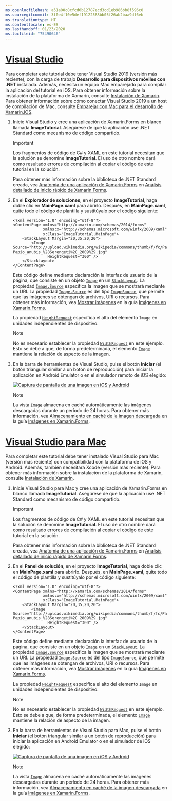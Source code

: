 ```yaml
---
ms.openlocfilehash: a51a00c8cfcd0b12787ecd3cd1eb986bb8f596c0
ms.sourcegitcommit: 3f0e4f10e5def19122588bb05f26ab2baa9df6eb
ms.translationtype: HT
ms.contentlocale: es-ES
ms.lasthandoff: 01/23/2020
ms.locfileid: "75490646"
---
```

# <a name="visual-studiotabvswin"></a>[Visual Studio](#tab/vswin)

Para completar este tutorial debe tener Visual Studio 2019 (versión más reciente), con la carga de trabajo **Desarrollo para dispositivos móviles con .NET** instalada. Además, necesita un equipo Mac emparejado para compilar la aplicación del tutorial en iOS. Para obtener información sobre la instalación de la plataforma de Xamarin, consulte [Instalación de Xamarin](~/get-started/installation/index.md). Para obtener información sobre cómo conectar Visual Studio 2019 a un host de compilación de Mac, consulte [Emparejar con Mac para el desarrollo de Xamarin.iOS](~/ios/get-started/installation/windows/connecting-to-mac/index.md).

1. Inicie Visual Studio y cree una aplicación de Xamarin.Forms en blanco llamada **ImageTutorial**. Asegúrese de que la aplicación use .NET Standard como mecanismo de código compartido.

    > [!IMPORTANT]
    > Los fragmentos de código de C# y XAML en este tutorial necesitan que la solución se denomine **ImageTutorial**. El uso de otro nombre dará como resultado errores de compilación al copiar el código de este tutorial en la solución.

    Para obtener más información sobre la biblioteca de .NET Standard creada, vea [Anatomía de una aplicación de Xamarin.Forms](~/get-started/first-app/index.md) en [Análisis detallado de inicio rápido de Xamarin.Forms](~/get-started/first-app/index.md).

1. En el **Explorador de soluciones**, en el proyecto **ImageTutorial**, haga doble clic en **MainPage.xaml** para abrirlo. Después, en **MainPage.xaml**, quite todo el código de plantilla y sustitúyalo por el código siguiente:

    ```xaml
    <?xml version="1.0" encoding="utf-8"?>
    <ContentPage xmlns="http://xamarin.com/schemas/2014/forms"
                 xmlns:x="http://schemas.microsoft.com/winfx/2009/xaml"
                 x:Class="ImageTutorial.MainPage">
        <StackLayout Margin="20,35,20,20">
            <Image Source="http://upload.wikimedia.org/wikipedia/commons/thumb/f/fc/Papio_anubis_%28Serengeti%2C_2009%29.jpg/200px-Papio_anubis_%28Serengeti%2C_2009%29.jpg"
                   HeightRequest="300" />
        </StackLayout>
    </ContentPage>
    ```

    Este código define mediante declaración la interfaz de usuario de la página, que consiste en un objeto [`Image`](xref:Xamarin.Forms.Image) en un [`StackLayout`](xref:Xamarin.Forms.StackLayout). La propiedad [`Image.Source`](xref:Xamarin.Forms.Image.Source) especifica la imagen que se mostrará mediante un URI. La propiedad [`Image.Source`](xref:Xamarin.Forms.Image.Source) es del tipo [`ImageSource`](xref:Xamarin.Forms.ImageSource), que permite que las imágenes se obtengan de archivos, URI o recursos. Para obtener más información, vea [Mostrar imágenes](~/xamarin-forms/user-interface/images.md#display-images) en la guía [Imágenes en Xamarin.Forms](~/xamarin-forms/user-interface/images.md).

    La propiedad [`HeightRequest`](xref:Xamarin.Forms.VisualElement) especifica el alto del elemento `Image` en unidades independientes de dispositivo.

    > [!NOTE]
    > No es necesario establecer la propiedad [`WidthRequest`](xref:Xamarin.Forms.VisualElement.WidthRequest) en este ejemplo. Esto se debe a que, de forma predeterminada, el elemento [`Image`](xref:Xamarin.Forms.Image) mantiene la relación de aspecto de la imagen.

1. En la barra de herramientas de Visual Studio, pulse el botón **Iniciar** (el botón triangular similar a un botón de reproducción) para iniciar la aplicación en Android Emulator o en el simulador remoto de iOS elegido:

    [![Captura de pantalla de una imagen en iOS y Android](../images/create-image.png "Vista de imagen en la que se muestra una imagen")](../images/create-image-large.png#lightbox "Vista de imagen en la que se muestra una imagen")

    > [!NOTE]
    > La vista [`Image`](xref:Xamarin.Forms.Image) almacena en caché automáticamente las imágenes descargadas durante un período de 24 horas. Para obtener más información, vea [Almacenamiento en caché de la imagen descargada](~/xamarin-forms/user-interface/images.md#downloaded-image-caching) en la guía [Imágenes en Xamarin.Forms](~/xamarin-forms/user-interface/images.md).

# <a name="visual-studio-for-mactabvsmac"></a>[Visual Studio para Mac](#tab/vsmac)

Para completar este tutorial debe tener instalado Visual Studio para Mac (versión más reciente) con compatibilidad con la plataforma de iOS y Android. Además, también necesitará Xcode (versión más reciente). Para obtener más información sobre la instalación de la plataforma de Xamarin, consulte [Instalación de Xamarin](~/get-started/installation/index.md).

1. Inicie Visual Studio para Mac y cree una aplicación de Xamarin.Forms en blanco llamada **ImageTutorial**. Asegúrese de que la aplicación use .NET Standard como mecanismo de código compartido.

    > [!IMPORTANT]
    > Los fragmentos de código de C# y XAML en este tutorial necesitan que la solución se denomine **ImageTutorial**. El uso de otro nombre dará como resultado errores de compilación al copiar el código de este tutorial en la solución.

    Para obtener más información sobre la biblioteca de .NET Standard creada, vea [Anatomía de una aplicación de Xamarin.Forms](~/get-started/first-app/index.md) en [Análisis detallado de inicio rápido de Xamarin.Forms](~/get-started/first-app/index.md).

1. En el **Panel de solución**, en el proyecto **ImageTutorial**, haga doble clic en **MainPage.xaml** para abrirlo. Después, en **MainPage.xaml**, quite todo el código de plantilla y sustitúyalo por el código siguiente:

    ```xaml
    <?xml version="1.0" encoding="utf-8"?>
    <ContentPage xmlns="http://xamarin.com/schemas/2014/forms"
                 xmlns:x="http://schemas.microsoft.com/winfx/2009/xaml"
                 x:Class="ImageTutorial.MainPage">
        <StackLayout Margin="20,35,20,20">
            <Image Source="http://upload.wikimedia.org/wikipedia/commons/thumb/f/fc/Papio_anubis_%28Serengeti%2C_2009%29.jpg/200px-Papio_anubis_%28Serengeti%2C_2009%29.jpg"
                   HeightRequest="300" />
        </StackLayout>
    </ContentPage>
    ```

    Este código define mediante declaración la interfaz de usuario de la página, que consiste en un objeto [`Image`](xref:Xamarin.Forms.Image) en un [`StackLayout`](xref:Xamarin.Forms.StackLayout). La propiedad [`Image.Source`](xref:Xamarin.Forms.Image.Source) especifica la imagen que se mostrará mediante un URI. La propiedad [`Image.Source`](xref:Xamarin.Forms.Image.Source) es del tipo [`ImageSource`](xref:Xamarin.Forms.ImageSource), que permite que las imágenes se obtengan de archivos, URI o recursos. Para obtener más información, vea [Mostrar imágenes](~/xamarin-forms/user-interface/images.md#display-images) en la guía [Imágenes en Xamarin.Forms](~/xamarin-forms/user-interface/images.md).

    La propiedad [`HeightRequest`](xref:Xamarin.Forms.VisualElement) especifica el alto del elemento `Image` en unidades independientes de dispositivo.

    > [!NOTE]
    > No es necesario establecer la propiedad [`WidthRequest`](xref:Xamarin.Forms.VisualElement.WidthRequest) en este ejemplo. Esto se debe a que, de forma predeterminada, el elemento [`Image`](xref:Xamarin.Forms.Image) mantiene la relación de aspecto de la imagen.

1. En la barra de herramientas de Visual Studio para Mac, pulse el botón **Iniciar** (el botón triangular similar a un botón de reproducción) para iniciar la aplicación en Android Emulator o en el simulador de iOS elegido:

    [![Captura de pantalla de una imagen en iOS y Android](../images/create-image.png "Vista de imagen en la que se muestra una imagen")](../images/create-image-large.png#lightbox "Vista de imagen en la que se muestra una imagen")

    > [!NOTE]
    > La vista [`Image`](xref:Xamarin.Forms.Image) almacena en caché automáticamente las imágenes descargadas durante un período de 24 horas. Para obtener más información, vea [Almacenamiento en caché de la imagen descargada](~/xamarin-forms/user-interface/images.md#downloaded-image-caching) en la guía [Imágenes en Xamarin.Forms](~/xamarin-forms/user-interface/images.md).
